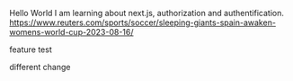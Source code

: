 Hello World
I am learning about next.js, authorization and authentification.
https://www.reuters.com/sports/soccer/sleeping-giants-spain-awaken-womens-world-cup-2023-08-16/

feature
test

different change

